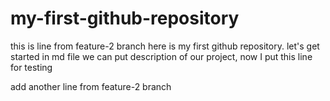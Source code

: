 # my-first-github-repository
this is line from feature-2 branch
here is my first github repository. let's get started 
in md file we can put description of our project, now I put this line for testing

add another line from feature-2 branch

